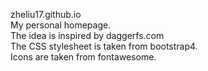 zheliu17.github.io\
My personal homepage.\
The idea is inspired by daggerfs.com\
The CSS stylesheet is taken from bootstrap4.\
Icons are taken from fontawesome.
